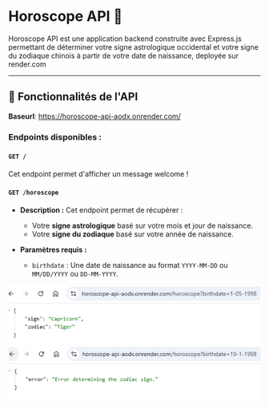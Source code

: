 # Horoscope API 🌟

Horoscope API est une application backend construite avec Express.js permettant de déterminer votre signe astrologique occidental et votre signe du zodiaque chinois à partir de votre date de naissance, deployée sur render.com

---

## 🚀 Fonctionnalités de l'API

**Baseurl**: https://horoscope-api-aodx.onrender.com/

### Endpoints disponibles :

#### **`GET /`**
  Cet endpoint permet d'afficher un message welcome !

#### **`GET /horoscope`**
- **Description :**
  Cet endpoint permet de récupérer :
  - Votre **signe astrologique** basé sur votre mois et jour de naissance.
  - Votre **signe du zodiaque** basé sur votre année de naissance.

- **Paramètres requis :**
  - `birthdate` : Une date de naissance au format `YYYY-MM-DD` ou `MM/DD/YYYY` ou `DD-MM-YYYY`.

![My Image](exemple.png)
![My Image](error.png)




